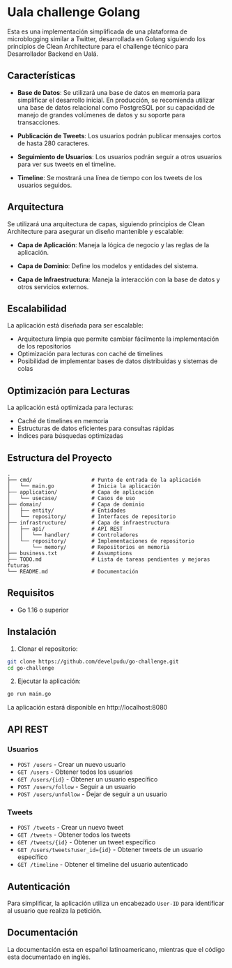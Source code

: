 # Uala challenge Golang

Esta es una implementación simplificada de una plataforma de microblogging similar a Twitter, desarrollada en Golang siguiendo los principios de Clean Architecture para el challenge técnico para Desarrollador Backend en Ualá.

## Características

- **Base de Datos**: Se utilizará una base de datos en memoria para simplificar el desarrollo inicial. En producción, se recomienda utilizar una base de datos relacional como PostgreSQL por su capacidad de manejo de grandes volúmenes de datos y su soporte para transacciones.

- **Publicación de Tweets**: Los usuarios podrán publicar mensajes cortos de hasta 280 caracteres.

- **Seguimiento de Usuarios**: Los usuarios podrán seguir a otros usuarios para ver sus tweets en el timeline.

- **Timeline**: Se mostrará una línea de tiempo con los tweets de los usuarios seguidos.


## Arquitectura

Se utilizará una arquitectura de capas, siguiendo principios de Clean Architecture para asegurar un diseño mantenible y escalable:

- **Capa de Aplicación**: Maneja la lógica de negocio y las reglas de la aplicación.

- **Capa de Dominio**: Define los modelos y entidades del sistema.

- **Capa de Infraestructura**: Maneja la interacción con la base de datos y otros servicios externos.

## Escalabilidad

La aplicación está diseñada para ser escalable:

- Arquitectura limpia que permite cambiar fácilmente la implementación de los repositorios
- Optimización para lecturas con caché de timelines
- Posibilidad de implementar bases de datos distribuidas y sistemas de colas

## Optimización para Lecturas

La aplicación está optimizada para lecturas:

- Caché de timelines en memoria
- Estructuras de datos eficientes para consultas rápidas
- Índices para búsquedas optimizadas

## Estructura del Proyecto

```
.
├── cmd/                   # Punto de entrada de la aplicación
│   └── main.go            # Inicia la aplicación
├── application/           # Capa de aplicación
│   └── usecase/           # Casos de uso
├── domain/                # Capa de dominio
│   ├── entity/            # Entidades
│   └── repository/        # Interfaces de repositorio
├── infrastructure/        # Capa de infraestructura
│   ├── api/               # API REST
│   │   └── handler/       # Controladores
│   └── repository/        # Implementaciones de repositorio
│       └── memory/        # Repositorios en memoria
├── business.txt           # Assumptions
├── TODO.md                # Lista de tareas pendientes y mejoras futuras
└── README.md              # Documentación
```

## Requisitos

- Go 1.16 o superior

## Instalación

1. Clonar el repositorio:

```bash
git clone https://github.com/develpudu/go-challenge.git
cd go-challenge
```

2. Ejecutar la aplicación:

```bash
go run main.go
```

La aplicación estará disponible en http://localhost:8080

## API REST

### Usuarios

- `POST /users` - Crear un nuevo usuario
- `GET /users` - Obtener todos los usuarios
- `GET /users/{id}` - Obtener un usuario específico
- `POST /users/follow` - Seguir a un usuario
- `POST /users/unfollow` - Dejar de seguir a un usuario

### Tweets

- `POST /tweets` - Crear un nuevo tweet
- `GET /tweets` - Obtener todos los tweets
- `GET /tweets/{id}` - Obtener un tweet específico
- `GET /users/tweets?user_id={id}` - Obtener tweets de un usuario específico
- `GET /timeline` - Obtener el timeline del usuario autenticado

## Autenticación

Para simplificar, la aplicación utiliza un encabezado `User-ID` para identificar al usuario que realiza la petición.

## Documentación
La documentación esta en español latinoamericano, mientras que el código esta documentado en inglés.